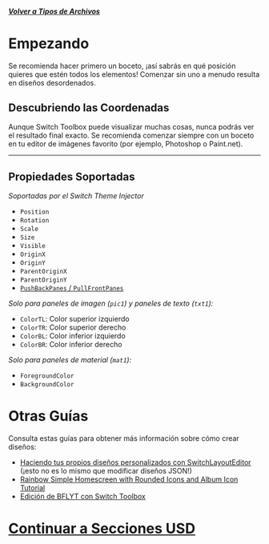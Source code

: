 #####  [Volver a Tipos de Archivos](../filetypes.md)

# Empezando

Se recomienda hacer primero un boceto, ¡así sabrás en qué posición quieres que estén todos los elementos! Comenzar sin uno a menudo resulta en diseños desordenados.

## Descubriendo las Coordenadas

Aunque Switch Toolbox puede visualizar muchas cosas, nunca podrás ver el resultado final exacto. Se recomienda comenzar siempre con un boceto en tu editor de imágenes favorito (por ejemplo, Photoshop o Paint.net).

---

## Propiedades Soportadas

_Soportadas por el Switch Theme Injector_

- `Position`
- `Rotation`
- `Scale`
- `Size`
- `Visible`
- `OriginX`
- `OriginY`
- `ParentOriginX`
- `ParentOriginY`
- [`PushBackPanes` / `PullFrontPanes`](../examples/pull-push-front-back/index.md)

_Solo para paneles de imagen (`pic1`) y paneles de texto (`txt1`):_

- `ColorTL`: Color superior izquierdo
- `ColorTR`: Color superior derecho
- `ColorBL`: Color inferior izquierdo
- `ColorBR`: Color inferior derecho

_Solo para paneles de material (`mat1`):_

- `ForegroundColor`
- `BackgroundColor`

# Otras Guías

Consulta estas guías para obtener más información sobre cómo crear diseños:

- [Haciendo tus propios diseños personalizados con SwitchLayoutEditor](https://github.com/FuryBaguette/SwitchLayoutEditor/wiki) (¡esto no es lo mismo que modificar diseños JSON!)
- [Rainbow Simple Homescreen with Rounded Icons and Album Icon Tutorial](https://www.reddit.com/r/NXThemes/comments/ba5o8i/rainbow_simple_homescreen_with_rounded_icons_and/)
- [Edición de BFLYT con Switch Toolbox](https://github.com/KillzXGaming/Switch-Toolbox/wiki/BFLYT-Editing)

# [Continuar a Secciones USD](usd-sections.md) 
